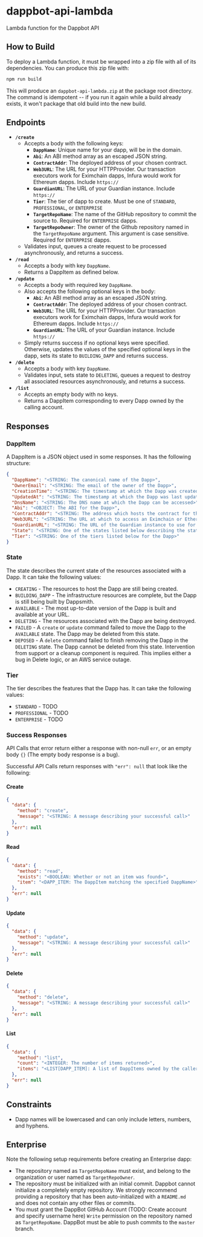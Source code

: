 # dappbot-api-lambda

Lambda function for the Dappbot API

## How to Build
To deploy a Lambda function, it must be wrapped into a zip file with all of its dependencies.  You can produce this zip file with:

```sh
npm run build
```

This will produce an `dappbot-api-lambda.zip` at the package root directory.  The command is idempotent -- if you run it again while a build already exists, it won't package that old build into the new build.

## Endpoints
- **`/create`**
  - Accepts a body with the following keys:
    - **`DappName`**: Unique name for your dapp, will be in the domain.
    - **`Abi`**: An ABI method array as an escaped JSON string.
    - **`ContractAddr`**: The deployed address of your chosen contract.
    - **`Web3URL`**: The URL for your HTTPProvider.  Our transaction executors work for Eximchain dapps, Infura would work for Ethereum dapps.  Include `https://`
    - **`GuardianURL`**: The URL of your Guardian instance.  Include `https://`
    - **`Tier`**: The tier of dapp to create. Must be one of `STANDARD`, `PROFESSIONAL`, or `ENTERPRISE`
    - **`TargetRepoName`**: The name of the GitHub repository to commit the source to. Required for `ENTERPRISE` dapps.
    - **`TargetRepoOwner`**: The owner of the Github repository named in the `TargetRepoName` argument. This argument is case sensitive. Required for `ENTERPRISE` dapps.
  - Validates input, queues a create request to be processed asynchronously, and returns a success.
- **`/read`**
  - Accepts a body with key `DappName`.
  - Returns a DappItem as defined below.
- **`/update`**
  - Accepts a body with required key `DappName`.
  - Also accepts the following optional keys in the body:
    - **`Abi`**: An ABI method array as an escaped JSON string.
    - **`ContractAddr`**: The deployed address of your chosen contract.
    - **`Web3URL`**: The URL for your HTTPProvider.  Our transaction executors work for Eximchain dapps, Infura would work for Ethereum dapps.  Include `https://`
    - **`GuardianURL`**: The URL of your Guardian instance.  Include `https://`
  - Simply returns success if no optional keys were specified. Otherwise, updates the values of the specified optional keys in the dapp, sets its state to `BUILDING_DAPP` and returns success.
- **`/delete`**
  - Accepts a body with key `DappName`.
  - Validates input, sets state to `DELETING`, queues a request to destroy all associated resources asynchronously, and returns a success.
- **`/list`**
  - Accepts an empty body with no keys.
  - Returns a DappItem corresponding to every Dapp owned by the calling account.

## Responses

### DappItem

A DappItem is a JSON object used in some responses. It has the following structure:

```json
{
  "DappName": "<STRING: The canonical name of the Dapp>",
  "OwnerEmail": "<STRING: The email of the owner of the Dapp>",
  "CreationTime": "<STRING: The timestamp at which the Dapp was created>",
  "UpdatedAt": "<STRING: The timestamp at which the Dapp was last updated>",
  "DnsName": "<STRING: The DNS name at which the Dapp can be accessed>",
  "Abi": "<OBJECT: The ABI for the Dapp>",
  "ContractAddr": "<STRING: The address which hosts the contract for the Dapp>",
  "Web3URL": "<STRING: The URL at which to access an Eximchain or Ethereum node>",
  "GuardianURL": "<STRING: The URL of the Guardian instance to use for this Dapp>",
  "State": "<STRING: One of the states listed below describing the state of the Dapp>",
  "Tier": "<STRING: One of the tiers listed below for the Dapp>"
}
```

### State

The state describes the current state of the resources associated with a Dapp. It can take the following values:

- `CREATING` - The resources to host the Dapp are still being created.
- `BUILDING_DAPP` - The infrastructure resources are complete, but the Dapp is still being built by Dappsmith.
- `AVAILABLE` - The most up-to-date version of the Dapp is built and available at your URL.
- `DELETING` - The resources associated with the Dapp are being destroyed.
- `FAILED` - A `create` or `update` command failed to move the Dapp to the `AVAILABLE` state. The Dapp may be deleted from this state.
- `DEPOSED` - A `delete` command failed to finish removing the Dapp in the `DELETING` state. The Dapp cannot be deleted from this state. Intervention from support or a cleanup component is required.  This implies either a bug in Delete logic, or an AWS service outage.

### Tier

The tier describes the features that the Dapp has. It can take the following values:

- `STANDARD` - TODO
- `PROFESSIONAL` - TODO
- `ENTERPRISE` - TODO

### Success Responses

API Calls that error return either a response with non-null `err`, or an empty body `{}` (The empty body response is a bug).

Successful API Calls return responses with `"err": null` that look like the following:

#### Create

```json
{
  "data": {
    "method": "create",
    "message": "<STRING: A message describing your successful call>"
  },
  "err": null
}
```

#### Read

```json
{
  "data": {
    "method": "read",
    "exists": "<BOOLEAN: Whether or not an item was found>",
    "item": "<DAPP_ITEM: The DappItem matching the specified DappName>"
  },
  "err": null
}
```

#### Update

```json
{
  "data": {
    "method": "update",
    "message": "<STRING: A message describing your successful call>"
  },
  "err": null
}
```

#### Delete

```json
{
  "data": {
    "method": "delete",
    "message": "<STRING: A message describing your successful call>"
  },
  "err": null
}
```

#### List

```json
{
  "data": {
    "method": "list",
    "count": "<INTEGER: The number of items returned>",
    "items": "<LIST[DAPP_ITEM]: A list of DappItems owned by the caller>"
  },
  "err": null
}
```

## Constraints
- Dapp names will be lowercased and can only include letters, numbers, and hyphens.

## Enterprise

Note the following setup requirements before creating an Enterprise dapp:

- The repository named as `TargetRepoName` must exist, and belong to the organization or user named as `TargetRepoOwner`.
- The repository must be initialized with an initial commit.  Dappbot cannot initialize a completely empty repository. We strongly recommend providing a repository that has been auto-initialized with a `README.md` and does not contain any other files or commits.
- You must grant the DappBot GitHub Account (TODO: Create account and specify username here) `Write` permission on the repository named as `TargetRepoName`. DappBot must be able to push commits to the `master` branch.